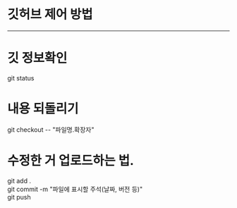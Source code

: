 # 깃허브 제어 방법
***
# 깃 정보확인
git status
# 내용 되돌리기
git checkout -- "파일명.확장자"

# 수정한 거 업로드하는 법.
git add .  
git commit -m "파일에 표시할 주석(날짜, 버전 등)"  
git push
